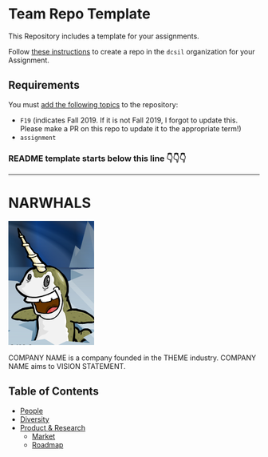 # Team Repo Template

This Repository includes a template for your assignments.

Follow [these instructions](https://help.github.com/en/articles/creating-a-repository-from-a-template) to create a repo in the `dcsil` organization for your Assignment.

## Requirements

You must [add the following topics](https://help.github.com/en/articles/classifying-your-repository-with-topics#adding-topics-to-your-repository) to the repository:

- `F19` (indicates Fall 2019. If it is not Fall 2019, I forgot to update this. Please make a PR on this repo to update it to the appropriate term!)
- `assignment`

### README template starts below this line 👇👇👇

----

# NARWHALS

![Team Logo](./NARWHAL.png)

COMPANY NAME is a company founded in the THEME industry. COMPANY NAME aims to VISION STATEMENT.

Table of Contents
---

- [People](./team/)
- [Diversity](./team/diversity.md)
- [Product & Research](./product_research/)
    - [Market](./product_research/market.md)
    - [Roadmap](./product_research/roadmap.md)
